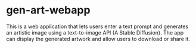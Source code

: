 # gen-art-webapp
 This is a web application that lets users enter a text prompt and generates an artistic image using a text-to-image API (A Stable Diffusion). The app can display the generated artwork and allow users to download or share it.
